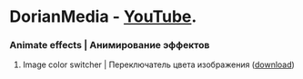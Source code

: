 # DorianMedia - [YouTube](https://www.youtube.com/channel/UCI5B6GIerZ5AzAI5ANAOwww). 
### Animate effects | Анимирование эффектов
1. Image color switcher | Переключатель цвета изображения ([download]())